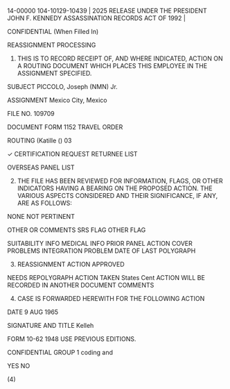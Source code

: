 14-00000
104-10129-10439 | 2025 RELEASE UNDER THE PRESIDENT JOHN F. KENNEDY ASSASSINATION RECORDS ACT OF 1992 |

CONFIDENTIAL
(When Filled In)

REASSIGNMENT PROCESSING

1.  THIS IS TO RECORD RECEIPT OF, AND WHERE INDICATED, ACTION ON A ROUTING DOCUMENT WHICH PLACES THIS EMPLOYEE IN THE ASSIGNMENT SPECIFIED.

SUBJECT
PICCOLO, Joseph (NMN) Jr.

ASSIGNMENT
Mexico City, Mexico

FILE NO.
109709

DOCUMENT
FORM 1152 TRAVEL ORDER

ROUTING
(Katille ()
03

✓ CERTIFICATION REQUEST RETURNEE LIST

OVERSEAS PANEL LIST

2.  THE FILE HAS BEEN REVIEWED FOR INFORMATION, FLAGS, OR OTHER INDICATORS HAVING A BEARING ON THE PROPOSED ACTION. THE VARIOUS ASPECTS CONSIDERED AND THEIR SIGNIFICANCE, IF ANY, ARE AS FOLLOWS:

NONE NOT PERTINENT

OTHER OR COMMENTS
SRS FLAG
OTHER FLAG

SUITABILITY INFO
MEDICAL INFO
PRIOR PANEL ACTION
COVER PROBLEMS
INTEGRATION PROBLEM
DATE OF LAST POLYGRAPH

3.  REASSIGNMENT ACTION APPROVED

NEEDS REPOLYGRAPH
ACTION TAKEN
States Cent
ACTION WILL BE RECORDED IN ANOTHER DOCUMENT
COMMENTS

4.  CASE IS FORWARDED HEREWITH FOR THE FOLLOWING ACTION

DATE
9 AUG 1965

SIGNATURE AND TITLE
Kelleh

FORM
10-62
1948 USE PREVIOUS EDITIONS.

CONFIDENTIAL
GROUP 1
coding and

YES
NO

(4)
